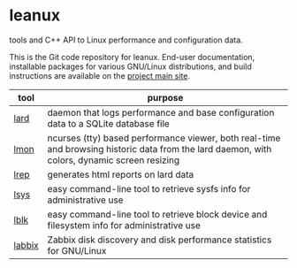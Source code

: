 # leanux
tools and C++ API to Linux performance and configuration data.

This is the Git code repository for leanux. End-user documentation, installable packages for various GNU/Linux distributions, and build instructions are available on the [project main site](https://www.o-rho.com/leanux).

| tool | purpose |
|------|---------|
| [lard](https://www.o-rho.com/leanux/lard) | daemon that logs performance and base configuration data to a SQLite database file |
| [lmon](https://www.o-rho.com/leanux/lmon) | ncurses (tty) based performance viewer, both real-time and browsing historic data from the lard daemon, with colors, dynamic screen resizing |
| [lrep](https://www.o-rho.com/leanux/lrep) | generates html reports on lard data |
| [lsys](https://www.o-rho.com/leanux/lsys) | easy command-line tool to retrieve sysfs info for administrative use |
| [lblk](https://www.o-rho.com/leanux/lblk) | easy command-line tool to retrieve block device and filesystem info for administrative use |
| [labbix](https://www.o-rho.com/leanux/labbix) | Zabbix disk discovery and disk performance statistics for GNU/Linux |
